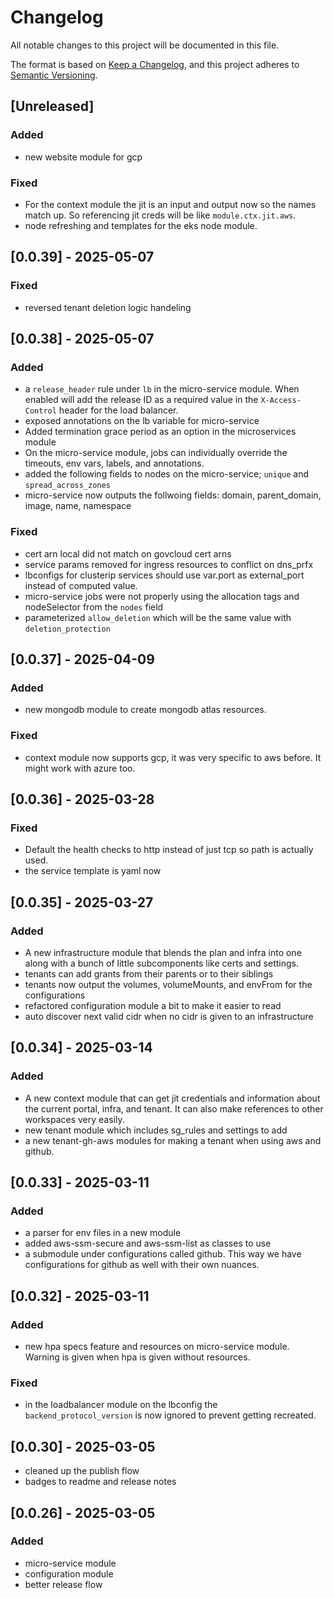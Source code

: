 # Changelog

All notable changes to this project will be documented in this file.

The format is based on [Keep a Changelog](https://keepachangelog.com/en/1.1.0/),
and this project adheres to
[Semantic Versioning](https://semver.org/spec/v2.0.0.html).

## [Unreleased]

### Added 

- new website module for gcp

### Fixed  

- For the context module the jit is an input and output now so the names match up. So referencing jit creds will be like `module.ctx.jit.aws`.
- node refreshing and templates for the eks node module. 

## [0.0.39] - 2025-05-07

### Fixed

- reversed tenant deletion logic handeling

## [0.0.38] - 2025-05-07

### Added

- a `release_header` rule under `lb` in the micro-service module. When enabled will add the release ID as a required value in the `X-Access-Control` header for the load balancer.
- exposed annotations on the lb variable for micro-service
- Added termination grace period as an option in the microservices module
- On the micro-service module, jobs can individually override the timeouts, env vars, labels, and annotations.
- added the following fields to nodes on the micro-service; `unique` and `spread_across_zones`
- micro-service now outputs the follwoing fields: domain, parent_domain, image, name, namespace

### Fixed

- cert arn local did not match on govcloud cert arns
- service params removed for ingress resources to conflict on dns_prfx
- lbconfigs for clusterip services should use var.port as external_port instead of computed value.
- micro-service jobs were not properly using the allocation tags and nodeSelector from the `nodes` field
- parameterized `allow_deletion` which will be the same value with `deletion_protection`

## [0.0.37] - 2025-04-09

### Added

- new mongodb module to create mongodb atlas resources.

### Fixed  

- context module now supports gcp, it was very specific to aws before. It might work with azure too.

## [0.0.36] - 2025-03-28

### Fixed  

- Default the health checks to http instead of just tcp so path is actually used. 
- the service template is yaml now

## [0.0.35] - 2025-03-27

### Added

- A new infrastructure module that blends the plan and infra into one along with a bunch of little subcomponents like certs and settings. 
- tenants can add grants from their parents or to their siblings
- tenants now output the volumes, volumeMounts, and envFrom for the configurations
- refactored configuration module a bit to make it easier to read
- auto discover next valid cidr when no cidr is given to an infrastructure


## [0.0.34] - 2025-03-14

### Added

- A new context module that can get jit credentials and information about the current portal, infra, and tenant. It can also make references to other workspaces very easily.
- new tenant module which includes sg_rules and settings to add
- a new tenant-gh-aws modules for making a tenant when using aws and github.

## [0.0.33] - 2025-03-11

### Added

- a parser for env files in a new module
- added aws-ssm-secure and aws-ssm-list as classes to use
- a submodule under configurations called github. This way we have configurations for github as well with their own nuances.

## [0.0.32] - 2025-03-11

### Added

- new hpa specs feature and resources on micro-service module. Warning is given when hpa is given without resources.

### Fixed

- in the loadbalancer module on the lbconfig the `backend_protocol_version` is now ignored to prevent getting recreated.

## [0.0.30] - 2025-03-05

- cleaned up the publish flow
- badges to readme and release notes

## [0.0.26] - 2025-03-05

### Added

- micro-service module
- configuration module
- better release flow
